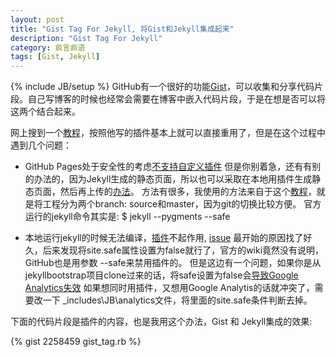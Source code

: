 ```yaml
---
layout: post
title: "Gist Tag For Jekyll, 将Gist和Jekyll集成起来"
description: "Gist Tag For Jekyll"
category: 疯言疯语
tags: [Gist, Jekyll]
---
```

{% include JB/setup %}
GitHub有一个很好的功能[Gist](https://gist.github.com/)，可以收集和分享代码片段。自己写博客的时候也经常会需要在博客中嵌入代码片段，于是在想是否可以将这两个结合起来。

网上搜到一个[教程](http://brandontilley.com/2011/01/30/gist-tag-for-jekyll.html)，按照他写的插件基本上就可以直接重用了，但是在这个过程中遇到几个问题：

- GitHub Pages处于安全性的考虑[不支持自定义插件](http://stackoverflow.com/questions/8646744/jekyll-plugin-not-working)
但是你别着急，还有有别的办法的，因为Jekyll生成的静态页面，所以也可以采取在本地用插件生成静态页面，然后再上传的[办法](http://charliepark.org/jekyll-with-plugins/)。
方法有很多，我使用的方法来自于这个[教程](http://arademaker.github.com/blog/2011/12/01/github-pages-jekyll-plugins.html)，就是将工程分为两个branch: source和master，因为git的切换比较方便。
官方运行的jekyll命令其实是:
    $ jekyll --pygments --safe

- 本地运行jekyll的时候无法编译，[插件](https://github.com/mojombo/jekyll/wiki/Plugins)不起作用, [issue](https://github.com/mojombo/jekyll/issues/527)
最开始的原因找了好久，后来发现将site.safe属性设置为false就行了，官方的wiki竟然没有说明，GitHub也是用参数 --safe来禁用插件的。
但是这边有一个问题，如果你是从jekyllbootstrap项目clone过来的话，将safe设置为false会[导致Google Analytics失效](https://github.com/plusjade/jekyll-bootstrap/issues/53)
如果想同时用插件，又想用Google Analytis的话就冲突了，需要改一下 _includes\JB\analytics文件，将里面的site.safe条件判断去掉。

下面的代码片段是插件的内容，也是我用这个办法，Gist 和 Jekyll集成的效果:

{% gist 2258459 gist_tag.rb %}